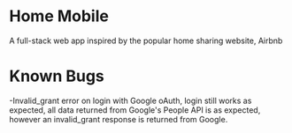 # Home Mobile
A full-stack web app inspired by the popular home sharing website, Airbnb
















# Known Bugs

-Invalid_grant error on login with Google oAuth, login still works as expected, all data returned from Google's People API is as expected, 
however an invalid_grant response is returned from Google.
